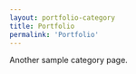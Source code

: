 ```yaml
---
layout: portfolio-category
title: Portfolio
permalink: 'Portfolio'
---
```


Another sample category page.
